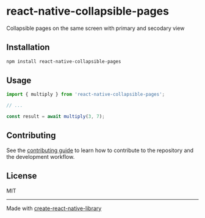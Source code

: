 # react-native-collapsible-pages

Collapsible pages on the same screen with primary and secodary view

## Installation

```sh
npm install react-native-collapsible-pages
```

## Usage

```js
import { multiply } from 'react-native-collapsible-pages';

// ...

const result = await multiply(3, 7);
```

## Contributing

See the [contributing guide](CONTRIBUTING.md) to learn how to contribute to the repository and the development workflow.

## License

MIT

---

Made with [create-react-native-library](https://github.com/callstack/react-native-builder-bob)

